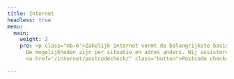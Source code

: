 ```yaml
---
title: Internet
headless: true
menu:
  main:
    weight: 2
    pre: <p class="mb-6">Zakelijk internet vormt de belangrijkste basis voor VoIP-telefonie.
      De mogelijkheden zijn per situatie en adres anders. Wij assisteren u graag!</p>
      <a href="/internet/postcodecheck/" class="button">Postcode check</a>

---
```

